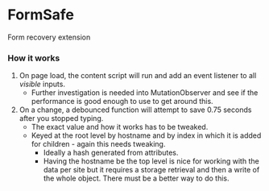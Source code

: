# FormSafe
Form recovery extension

### How it works
1. On page load, the content script will run and add an event listener to all *visible* inputs.
	- Further investigation is needed into MutationObserver and see if the performance is good enough to use to get around this.
2. On a change, a debounced function will attempt to save 0.75 seconds after you stopped typing.
	- The exact value and how it works has to be tweaked.
	- Keyed at the root level by hostname and by index in which it is added for children - again this needs tweaking.
		- Ideally a hash generated from attributes.
		- Having the hostname be the top level is nice for working with the data per site but it requires a storage retrieval and then a write of the whole object. There must be a better way to do this.

